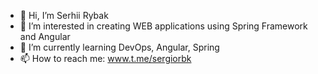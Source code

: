 - 👋 Hi, I’m Serhii Rybak
- 👀 I’m interested in creating WEB applications using Spring Framework and Angular
- 🌱 I’m currently learning DevOps, Angular, Spring
- 📫 How to reach me: www.t.me/sergiorbk
